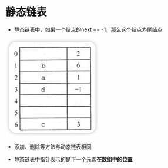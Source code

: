 # 静态链表

- 静态链表中，如果一个结点的next == -1，那么这个结点为尾结点

![静态链表示例](../../assets/images/wKGfRd.png)

- 添加、删除等方法与动态链表相同

- 静态链表中指针表示的是下一个元素**在数组中的位置**